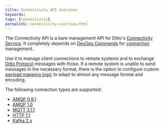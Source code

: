 ```yaml
---
title: Connectivity API overview
keywords: 
tags: [connectivity]
permalink: connectivity-overview.html
---
```


The Connectivity API is a bare management API for Ditto's [Connectivity Service](architecture-services-connectivity.html). 
It completely depends on [DevOps Commands](installation-operating.html#devops-commands) for 
[connection](basic-connections.html) management.

Use it to manage client connections to remote systems and to exchange 
[Ditto Protocol](protocol-specification.html) messages with those. 
If a remote system is unable to send messages in the necessary format, there is the option
to configure custom [payload mapping logic](connectivity-mapping.html) to adapt to almost any message format and 
encoding.

The following connection types are supported:


* [AMQP 0.9.1](connectivity-protocol-bindings-amqp091.html)
* [AMQP 1.0](connectivity-protocol-bindings-amqp10.html)
* [MQTT 3.1.1](connectivity-protocol-bindings-mqtt.html)
* [HTTP 1.1](connectivity-protocol-bindings-http.html)
* [Kafka 2.x](connectivity-protocol-bindings-kafka2.html)
